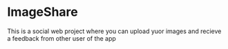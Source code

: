# ImageShare
This is a social web project where you can upload yuor images and recieve a feedback from other user of the app 
